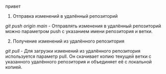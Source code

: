 привет

1. Отправка изменений в удалённый репозиторий

*git push origin main* - Отправлять изменения в удалённый репозиторий можно параметром push с указанием имени репозитория и ветки.

2. Получение изменений из удалённого репозитория

*git pull* - Для загрузки изменений из удалённого репозитория используется параметр pull. Он скачивает копию текущей ветки с указанного удалённого репозитория и объединяет её с локальной копией.


